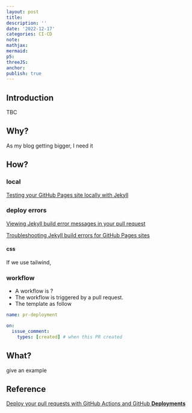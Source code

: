 ```yaml
---
layout: post
title:
description: ''
date: '2022-12-17'
categories: CI-CD
note:
mathjax:
mermaid:
p5:
threeJS:
anchor:
publish: true
---
```


## Introduction

TBC

## Why?

As my blog getting bigger, I need it

## How?

### local

[Testing your GitHub Pages site locally with Jekyll](https://docs.github.com/en/pages/setting-up-a-github-pages-site-with-jekyll/testing-your-github-pages-site-locally-with-jekyll)

### deploy errors

[Viewing Jekyll build error messages in your pull request](https://docs.github.com/en/pages/setting-up-a-github-pages-site-with-jekyll/about-jekyll-build-errors-for-github-pages-sites)

[Troubleshooting Jekyll build errors for GitHub Pages sites](https://docs.github.com/en/pages/setting-up-a-github-pages-site-with-jekyll/troubleshooting-jekyll-build-errors-for-github-pages-sites)

#### css

If we use tailwind,



### workflow

* A workflow is ?
* The workflow is triggered by a pull request.
* The template as follow

```yaml
name: pr-deployment

on:
  issue_comment:
    types: [created] # when this PR created
```

## What?

give an example

## Reference

[Deploy your pull requests with GitHub Actions and GitHub **Deployments**](https://sanderknape.com/2020/05/deploy-pull-requests-github-actions-deployments/)
